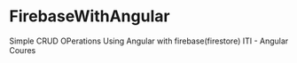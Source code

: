 # FirebaseWithAngular
Simple CRUD OPerations Using Angular with firebase(firestore)
ITI - Angular Coures
